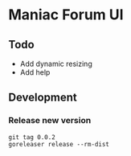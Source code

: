 # Maniac Forum UI

## Todo

* Add dynamic resizing
* Add help

## Development

### Release new version

	git tag 0.0.2
	goreleaser release --rm-dist

